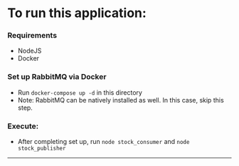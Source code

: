 # To run this application:

### Requirements
* NodeJS
* Docker

### Set up RabbitMQ via Docker
* Run `docker-compose up -d` in this directory
* Note: RabbitMQ can be natively installed as well. In this case, skip this step.

### Execute:
* After completing set up, run `node stock_consumer` and `node stock_publisher`
 
---